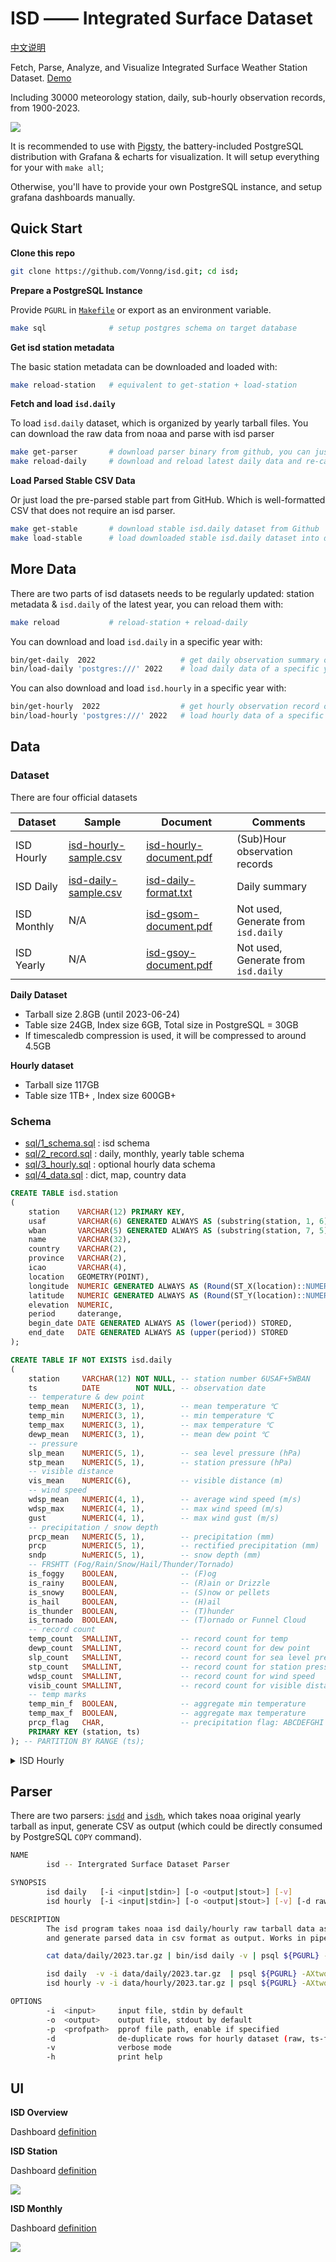 # ISD —— Integrated Surface Dataset

[中文说明](README_ZH.md)

Fetch, Parse, Analyze, and Visualize Integrated Surface Weather Station Dataset. [Demo](https://demo.pigsty.cc/d/isd-overview)

Including 30000 meteorology station, daily, sub-hourly observation records, from 1900-2023.

[![](doc/img/isd-overview.jpg)](https://demo.pigsty.cc/d/isd-overview)

It is recommended to use with [Pigsty](https://github.com/Vonng/pigsty), the battery-included PostgreSQL distribution with Grafana & echarts for visualization. It will setup everything for your with `make all`;

Otherwise, you'll have to provide your own PostgreSQL instance, and setup grafana dashboards manually.



## Quick Start

**Clone this repo**

```bash
git clone https://github.com/Vonng/isd.git; cd isd;
```

**Prepare a PostgreSQL Instance**

Provide `PGURL` in [`Makefile`](Makefile) or export as an environment variable.

```bash
make sql              # setup postgres schema on target database
```

**Get isd station metadata**

The basic station metadata can be downloaded and loaded with:

```bash
make reload-station   # equivalent to get-station + load-station
```

**Fetch and load `isd.daily`**

To load `isd.daily` dataset, which is organized by yearly tarball files.
You can download the raw data from noaa and parse with isd parser

```bash
make get-parser       # download parser binary from github, you can just build with: make build
make reload-daily     # download and reload latest daily data and re-calculates monthly/yearly data
```

**Load Parsed Stable CSV Data**

Or just load the pre-parsed stable part from GitHub.
Which is well-formatted CSV that does not require an isd parser.

```bash
make get-stable       # download stable isd.daily dataset from Github
make load-stable      # load downloaded stable isd.daily dataset into database
```




## More Data

There are two parts of isd datasets needs to be regularly updated: station metadata & `isd.daily` of the latest year, you can reload them with:

```bash
make reload           # reload-station + reload-daily
```

You can download and load `isd.daily` in a specific year with:

```bash
bin/get-daily  2022                   # get daily observation summary of a specific year (1900-2023)
bin/load-daily 'postgres:///' 2022    # load daily data of a specific year 
```

You can also download and load `isd.hourly` in a specific year with:

```bash
bin/get-hourly  2022                  # get hourly observation record of a specific year (1900-2023)
bin/load-hourly 'postgres:///' 2022   # load hourly data of a specific year 
```


## Data

### Dataset

There are four official datasets

| Dataset     | Sample                                             | Document                                               | Comments                            |
|-------------|----------------------------------------------------|--------------------------------------------------------|-------------------------------------|
| ISD Hourly  | [isd-hourly-sample.csv](doc/isd-hourly-sample.csv) | [isd-hourly-document.pdf](doc/isd-hourly-document.pdf) | (Sub)Hour observation records       |
| ISD Daily   | [isd-daily-sample.csv](doc/isd-daily-sample.csv)   | [isd-daily-format.txt](doc/isd-daily-format.txt)       | Daily summary                       |
| ISD Monthly | N/A                                                | [isd-gsom-document.pdf](doc/isd-gsom-document.pdf)     | Not used, Generate from `isd.daily` |
| ISD Yearly  | N/A                                                | [isd-gsoy-document.pdf](doc/isd-gsoy-document.pdf)     | Not used, Generate from `isd.daily` |


**Daily Dataset**

- Tarball size 2.8GB (until 2023-06-24)
- Table size 24GB, Index size 6GB, Total size in PostgreSQL = 30GB
- If timescaledb compression is used, it will be compressed to around 4.5GB

**Hourly dataset**

- Tarball size 117GB
- Table size 1TB+ , Index size 600GB+
 


### Schema

- [sql/1_schema.sql](sql/1_schema.sql) : isd schema
- [sql/2_record.sql](sql/2_record.sql) : daily, monthly, yearly table schema
- [sql/3_hourly.sql](sql/3_hourly.sql) : optional hourly data schema
- [sql/4_data.sql](sql/4_data.sql) : dict, map, country data


```sql
CREATE TABLE isd.station
(
    station    VARCHAR(12) PRIMARY KEY,
    usaf       VARCHAR(6) GENERATED ALWAYS AS (substring(station, 1, 6)) STORED,
    wban       VARCHAR(5) GENERATED ALWAYS AS (substring(station, 7, 5)) STORED,
    name       VARCHAR(32),
    country    VARCHAR(2),
    province   VARCHAR(2),
    icao       VARCHAR(4),
    location   GEOMETRY(POINT),
    longitude  NUMERIC GENERATED ALWAYS AS (Round(ST_X(location)::NUMERIC, 6)) STORED,
    latitude   NUMERIC GENERATED ALWAYS AS (Round(ST_Y(location)::NUMERIC, 6)) STORED,
    elevation  NUMERIC,
    period     daterange,
    begin_date DATE GENERATED ALWAYS AS (lower(period)) STORED,
    end_date   DATE GENERATED ALWAYS AS (upper(period)) STORED
);
```


```sql
CREATE TABLE IF NOT EXISTS isd.daily
(
    station     VARCHAR(12) NOT NULL, -- station number 6USAF+5WBAN
    ts          DATE        NOT NULL, -- observation date
    -- temperature & dew point
    temp_mean   NUMERIC(3, 1),        -- mean temperature ℃
    temp_min    NUMERIC(3, 1),        -- min temperature ℃
    temp_max    NUMERIC(3, 1),        -- max temperature ℃
    dewp_mean   NUMERIC(3, 1),        -- mean dew point ℃
    -- pressure
    slp_mean    NUMERIC(5, 1),        -- sea level pressure (hPa)
    stp_mean    NUMERIC(5, 1),        -- station pressure (hPa)
    -- visible distance
    vis_mean    NUMERIC(6),           -- visible distance (m)
    -- wind speed
    wdsp_mean   NUMERIC(4, 1),        -- average wind speed (m/s)
    wdsp_max    NUMERIC(4, 1),        -- max wind speed (m/s)
    gust        NUMERIC(4, 1),        -- max wind gust (m/s) 
    -- precipitation / snow depth
    prcp_mean   NUMERIC(5, 1),        -- precipitation (mm)
    prcp        NUMERIC(5, 1),        -- rectified precipitation (mm)
    sndp        NuMERIC(5, 1),        -- snow depth (mm)
    -- FRSHTT (Fog/Rain/Snow/Hail/Thunder/Tornado)
    is_foggy    BOOLEAN,              -- (F)og
    is_rainy    BOOLEAN,              -- (R)ain or Drizzle
    is_snowy    BOOLEAN,              -- (S)now or pellets
    is_hail     BOOLEAN,              -- (H)ail
    is_thunder  BOOLEAN,              -- (T)hunder
    is_tornado  BOOLEAN,              -- (T)ornado or Funnel Cloud
    -- record count
    temp_count  SMALLINT,             -- record count for temp
    dewp_count  SMALLINT,             -- record count for dew point
    slp_count   SMALLINT,             -- record count for sea level pressure
    stp_count   SMALLINT,             -- record count for station pressure
    wdsp_count  SMALLINT,             -- record count for wind speed
    visib_count SMALLINT,             -- record count for visible distance
    -- temp marks
    temp_min_f  BOOLEAN,              -- aggregate min temperature
    temp_max_f  BOOLEAN,              -- aggregate max temperature
    prcp_flag   CHAR,                 -- precipitation flag: ABCDEFGHI
    PRIMARY KEY (station, ts)
); -- PARTITION BY RANGE (ts);

```



<details><summary>ISD Hourly</summary>

```sql
CREATE TABLE IF NOT EXISTS isd.hourly
(
    station    VARCHAR(12) NOT NULL, -- station id
    ts         TIMESTAMP   NOT NULL, -- timestamp
    -- air
    temp       NUMERIC(3, 1),        -- [-93.2,+61.8]
    dewp       NUMERIC(3, 1),        -- [-98.2,+36.8]
    slp        NUMERIC(5, 1),        -- [8600,10900]
    stp        NUMERIC(5, 1),        -- [4500,10900]
    vis        NUMERIC(6),           -- [0,160000]
    -- wind
    wd_angle   NUMERIC(3),           -- [1,360]
    wd_speed   NUMERIC(4, 1),        -- [0,90]
    wd_gust    NUMERIC(4, 1),        -- [0,110]
    wd_code    VARCHAR(1),           -- code that denotes the character of the WIND-OBSERVATION.
    -- cloud
    cld_height NUMERIC(5),           -- [0,22000]
    cld_code   VARCHAR(2),           -- cloud code
    -- water
    sndp       NUMERIC(5, 1),        -- mm snow
    prcp       NUMERIC(5, 1),        -- mm precipitation
    prcp_hour  NUMERIC(2),           -- precipitation duration in hour
    prcp_code  VARCHAR(1),           -- precipitation type code
    -- sky
    mw_code    VARCHAR(2),           -- manual weather observation code
    aw_code    VARCHAR(2),           -- auto weather observation code
    pw_code    VARCHAR(1),           -- weather code of past period of time
    pw_hour    NUMERIC(2),           -- duration of pw_code period
    -- misc
    -- remark     TEXT,
    -- eqd        TEXT,
    data       JSONB                 -- extra data
) PARTITION BY RANGE (ts);
```

</details>



## Parser

There are two parsers: [`isdd`](parser/isdd/isdd.go) and [`isdh`](parser/isdh/isdh.go), which takes noaa original yearly tarball as input, generate CSV as output (which could be directly consumed by PostgreSQL `COPY` command). 

```bash
NAME
        isd -- Intergrated Surface Dataset Parser

SYNOPSIS
        isd daily   [-i <input|stdin>] [-o <output|stout>] [-v]
        isd hourly  [-i <input|stdin>] [-o <output|stout>] [-v] [-d raw|ts-first|hour-first]

DESCRIPTION
        The isd program takes noaa isd daily/hourly raw tarball data as input.
        and generate parsed data in csv format as output. Works in pipe mode

        cat data/daily/2023.tar.gz | bin/isd daily -v | psql ${PGURL} -AXtwqc "COPY isd.daily FROM STDIN CSV;" 

        isd daily  -v -i data/daily/2023.tar.gz  | psql ${PGURL} -AXtwqc "COPY isd.daily FROM STDIN CSV;"
        isd hourly -v -i data/hourly/2023.tar.gz | psql ${PGURL} -AXtwqc "COPY isd.hourly FROM STDIN CSV;"

OPTIONS
        -i  <input>     input file, stdin by default
        -o  <output>    output file, stdout by default
        -p  <profpath>  pprof file path, enable if specified
        -d              de-duplicate rows for hourly dataset (raw, ts-first, hour-first)
        -v              verbose mode
        -h              print help

```



## UI

**ISD Overview**

Dashboard [definition](ui/isd/isd-overview.json)

**ISD Station**

Dashboard [definition](ui/isd/isd-station.json)

![](doc/img/isd-station.jpg)

**ISD Monthly**

Dashboard [definition](ui/isd/isd-monthly.json)

![](doc/img/isd-monthly.jpg)


